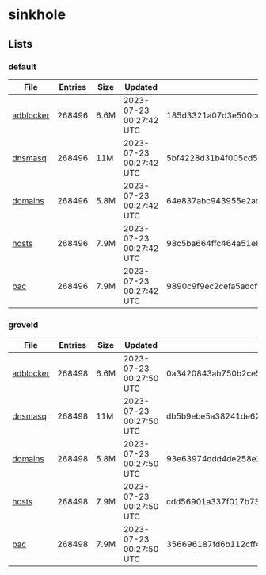 # sinkhole

## Lists

### default

|File|Entries|Size|Updated|Hash|
|-|-|-|-|-|
|[adblocker](https://raw.githubusercontent.com/groveld/sinkhole/lists/default/adblocker.txt)|268496|6.6M|2023-07-23 00:27:42 UTC|185d3321a07d3e500ce6714183f814b96e0827cdc9f6e31f9d8a79d56e69b022|
|[dnsmasq](https://raw.githubusercontent.com/groveld/sinkhole/lists/default/dnsmasq.txt)|268496|11M|2023-07-23 00:27:42 UTC|5bf4228d31b4f005cd5930190acccbbf369ed2c9aa60a3c2bcc930b5b3df2d6f|
|[domains](https://raw.githubusercontent.com/groveld/sinkhole/lists/default/domains.txt)|268496|5.8M|2023-07-23 00:27:42 UTC|64e837abc943955e2ada18a03a35cc029c7422f5e108c44dbf302d3a991d3d0f|
|[hosts](https://raw.githubusercontent.com/groveld/sinkhole/lists/default/hosts.txt)|268496|7.9M|2023-07-23 00:27:42 UTC|98c5ba664ffc464a51e87baf401fdaccf8ffb7a9f05847cf306698024538e15c|
|[pac](https://raw.githubusercontent.com/groveld/sinkhole/lists/default/pac.txt)|268496|7.9M|2023-07-23 00:27:42 UTC|9890c9f9ec2cefa5adcffe6a8594cee28b0d74fe66cf45a2b8cd4bb0d69ff8cd|

### groveld

|File|Entries|Size|Updated|Hash|
|-|-|-|-|-|
|[adblocker](https://raw.githubusercontent.com/groveld/sinkhole/lists/groveld/adblocker.txt)|268498|6.6M|2023-07-23 00:27:50 UTC|0a3420843ab750b2ce52420b29bf194b87fe03d216e0faf4aa38ce1a98074e3e|
|[dnsmasq](https://raw.githubusercontent.com/groveld/sinkhole/lists/groveld/dnsmasq.txt)|268498|11M|2023-07-23 00:27:50 UTC|db5b9ebe5a38241de62c260f6d7fbb19409b2680a262094577760189e16c2f96|
|[domains](https://raw.githubusercontent.com/groveld/sinkhole/lists/groveld/domains.txt)|268498|5.8M|2023-07-23 00:27:50 UTC|93e63974ddd4de258e25cc431bf2e559b53aaf6d74b5de7b1a26c414427c17b9|
|[hosts](https://raw.githubusercontent.com/groveld/sinkhole/lists/groveld/hosts.txt)|268498|7.9M|2023-07-23 00:27:50 UTC|cdd56901a337f017b735095a62a70c89d2a8d5754bebbb1c953c59c8b757d241|
|[pac](https://raw.githubusercontent.com/groveld/sinkhole/lists/groveld/pac.txt)|268498|7.9M|2023-07-23 00:27:50 UTC|356696187fd6b112cff407f06f3817ce903f3d52fd45f1cdb71235675b2148e5|
